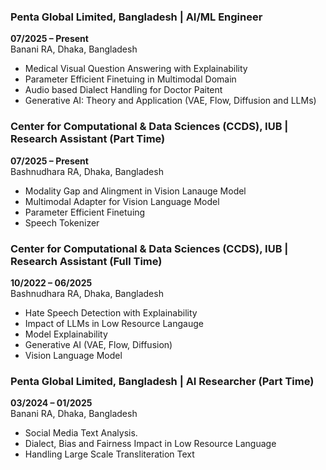 ### Penta Global Limited, Bangladesh | AI/ML Engineer 

**07/2025 – Present**  
Banani RA, Dhaka, Bangladesh

- Medical Visual Question Answering with Explainability
- Parameter Efficient Finetuing in Multimodal Domain 
- Audio based Dialect Handling for Doctor Paitent
- Generative AI: Theory and Application (VAE, Flow, Diffusion and LLMs)  


### Center for Computational & Data Sciences (CCDS), IUB | Research Assistant (Part Time)

**07/2025 – Present**  
Bashnudhara RA, Dhaka, Bangladesh

- Modality Gap and Alingment in Vision Lanauge Model 
- Multimodal Adapter for Vision Language Model  
- Parameter Efficient Finetuing 
- Speech Tokenizer

### Center for Computational & Data Sciences (CCDS), IUB | Research Assistant (Full Time)

**10/2022 – 06/2025**  
Bashnudhara RA, Dhaka, Bangladesh

- Hate Speech Detection  with Explainability 
- Impact of LLMs in Low Resource Langauge
- Model Explainability
- Generative AI (VAE, Flow, Diffusion)
- Vision Language Model


### Penta Global Limited, Bangladesh | AI Researcher  (Part Time)

**03/2024 – 01/2025**  
Banani RA, Dhaka, Bangladesh

- Social Media Text Analysis.
- Dialect, Bias and Fairness Impact in Low Resource Language 
- Handling Large Scale Transliteration Text  